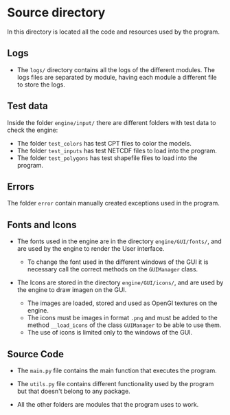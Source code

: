 # Source directory

In this directory is located all the code and resources used by the program.


## Logs

- The `logs/` directory contains all the logs of the different modules. The logs files are separated by module, having
each module a different file to store the logs.

## Test data

Inside the folder `engine/input/` there are different folders with test data to check the engine:

- The folder `test_colors` has test CPT files to color the models.
- The folder `test_inputs` has test NETCDF files to load into the program.
- The folder `test_polygons` has test shapefile files to load into the program.

## Errors

The folder `error` contain manually created exceptions used in the program.

## Fonts and Icons

- The fonts used in the engine are in the directory `engine/GUI/fonts/`, and are used by the engine to render the User interface.
    - To change the font used in the different windows of the GUI it is necessary call the correct methods on the `GUIManager` class.

- The Icons are stored in the directory `engine/GUI/icons/`, and are used by the engine to draw imagen on the GUI. 
    - The images are loaded, stored and used as OpenGl textures on the engine.
    - The icons must be images in format `.png` and must be added to the method `__load_icons` of the class `GUIManager` to be able to use them.
    - The use of icons is limited only to the windows of the GUI.

## Source Code
- The `main.py` file contains the main function that executes the program.

- The `utils.py` file contains different functionality used by the program but that doesn't belong to any package.

- All the other folders are modules that the program uses to work.